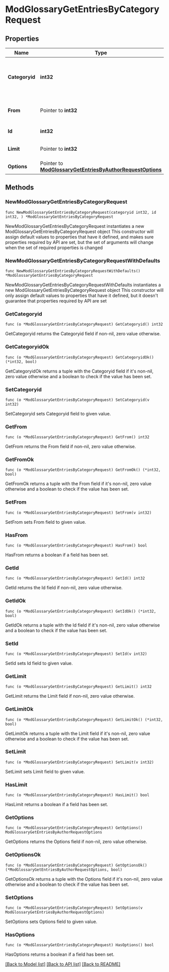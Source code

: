 # ModGlossaryGetEntriesByCategoryRequest

## Properties

Name | Type | Description | Notes
------------ | ------------- | ------------- | -------------
**Categoryid** | **int32** | The category ID. Use &#39;0&#39; for all categories, or &#39;-1&#39; for uncategorised entries. | [default to null]
**From** | Pointer to **int32** | Start returning records from here | [optional] [default to 0]
**Id** | **int32** | The glossary ID. | [default to null]
**Limit** | Pointer to **int32** | Number of records to return | [optional] [default to 20]
**Options** | Pointer to [**ModGlossaryGetEntriesByAuthorRequestOptions**](ModGlossaryGetEntriesByAuthorRequestOptions.md) |  | [optional] 

## Methods

### NewModGlossaryGetEntriesByCategoryRequest

`func NewModGlossaryGetEntriesByCategoryRequest(categoryid int32, id int32, ) *ModGlossaryGetEntriesByCategoryRequest`

NewModGlossaryGetEntriesByCategoryRequest instantiates a new ModGlossaryGetEntriesByCategoryRequest object
This constructor will assign default values to properties that have it defined,
and makes sure properties required by API are set, but the set of arguments
will change when the set of required properties is changed

### NewModGlossaryGetEntriesByCategoryRequestWithDefaults

`func NewModGlossaryGetEntriesByCategoryRequestWithDefaults() *ModGlossaryGetEntriesByCategoryRequest`

NewModGlossaryGetEntriesByCategoryRequestWithDefaults instantiates a new ModGlossaryGetEntriesByCategoryRequest object
This constructor will only assign default values to properties that have it defined,
but it doesn't guarantee that properties required by API are set

### GetCategoryid

`func (o *ModGlossaryGetEntriesByCategoryRequest) GetCategoryid() int32`

GetCategoryid returns the Categoryid field if non-nil, zero value otherwise.

### GetCategoryidOk

`func (o *ModGlossaryGetEntriesByCategoryRequest) GetCategoryidOk() (*int32, bool)`

GetCategoryidOk returns a tuple with the Categoryid field if it's non-nil, zero value otherwise
and a boolean to check if the value has been set.

### SetCategoryid

`func (o *ModGlossaryGetEntriesByCategoryRequest) SetCategoryid(v int32)`

SetCategoryid sets Categoryid field to given value.


### GetFrom

`func (o *ModGlossaryGetEntriesByCategoryRequest) GetFrom() int32`

GetFrom returns the From field if non-nil, zero value otherwise.

### GetFromOk

`func (o *ModGlossaryGetEntriesByCategoryRequest) GetFromOk() (*int32, bool)`

GetFromOk returns a tuple with the From field if it's non-nil, zero value otherwise
and a boolean to check if the value has been set.

### SetFrom

`func (o *ModGlossaryGetEntriesByCategoryRequest) SetFrom(v int32)`

SetFrom sets From field to given value.

### HasFrom

`func (o *ModGlossaryGetEntriesByCategoryRequest) HasFrom() bool`

HasFrom returns a boolean if a field has been set.

### GetId

`func (o *ModGlossaryGetEntriesByCategoryRequest) GetId() int32`

GetId returns the Id field if non-nil, zero value otherwise.

### GetIdOk

`func (o *ModGlossaryGetEntriesByCategoryRequest) GetIdOk() (*int32, bool)`

GetIdOk returns a tuple with the Id field if it's non-nil, zero value otherwise
and a boolean to check if the value has been set.

### SetId

`func (o *ModGlossaryGetEntriesByCategoryRequest) SetId(v int32)`

SetId sets Id field to given value.


### GetLimit

`func (o *ModGlossaryGetEntriesByCategoryRequest) GetLimit() int32`

GetLimit returns the Limit field if non-nil, zero value otherwise.

### GetLimitOk

`func (o *ModGlossaryGetEntriesByCategoryRequest) GetLimitOk() (*int32, bool)`

GetLimitOk returns a tuple with the Limit field if it's non-nil, zero value otherwise
and a boolean to check if the value has been set.

### SetLimit

`func (o *ModGlossaryGetEntriesByCategoryRequest) SetLimit(v int32)`

SetLimit sets Limit field to given value.

### HasLimit

`func (o *ModGlossaryGetEntriesByCategoryRequest) HasLimit() bool`

HasLimit returns a boolean if a field has been set.

### GetOptions

`func (o *ModGlossaryGetEntriesByCategoryRequest) GetOptions() ModGlossaryGetEntriesByAuthorRequestOptions`

GetOptions returns the Options field if non-nil, zero value otherwise.

### GetOptionsOk

`func (o *ModGlossaryGetEntriesByCategoryRequest) GetOptionsOk() (*ModGlossaryGetEntriesByAuthorRequestOptions, bool)`

GetOptionsOk returns a tuple with the Options field if it's non-nil, zero value otherwise
and a boolean to check if the value has been set.

### SetOptions

`func (o *ModGlossaryGetEntriesByCategoryRequest) SetOptions(v ModGlossaryGetEntriesByAuthorRequestOptions)`

SetOptions sets Options field to given value.

### HasOptions

`func (o *ModGlossaryGetEntriesByCategoryRequest) HasOptions() bool`

HasOptions returns a boolean if a field has been set.


[[Back to Model list]](../README.md#documentation-for-models) [[Back to API list]](../README.md#documentation-for-api-endpoints) [[Back to README]](../README.md)


